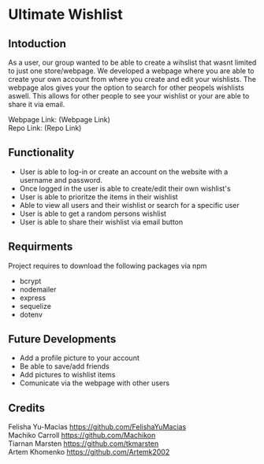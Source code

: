 # Ultimate Wishlist

## Intoduction
As a user, our group wanted to be able to create a wihslist that wasnt limited to just one store/webpage. We developed a webpage where you are able to create your own account from where you create and edit your wishlists. The webpage alos gives your the option to search for other peopels wishlists aswell. This allows for other people to see your wishlist or your are able to share it via email.

Webpage Link: (Webpage Link)  
Repo Link: (Repo Link)

## Functionality
* User is able to log-in or create an account on the website with a username and password.
* Once logged in the user is able to create/edit their own wishlist's
* User is able to prioritze the items in their wishlist
* Able to view all users and their wishlist or search for a specific user
* User is able to get a random persons wishlist
* User is able to share their wishlist via email button

## Requirments 
Project requires to download the following packages via npm
* bcrypt
* nodemailer
* express
* sequelize
* dotenv

## Future Developments
* Add a profile picture to your account
* Be able to save/add friends
* Add pictures to wishlist items
* Comunicate via the webpage with other users


## Credits

Felisha Yu-Macias https://github.com/FelishaYuMacias   
Machiko Carroll https://github.com/Machikon  
Tiarnan Marsten https://github.com/tkmarsten  
Artem Khomenko https://github.com/Artemk2002  
